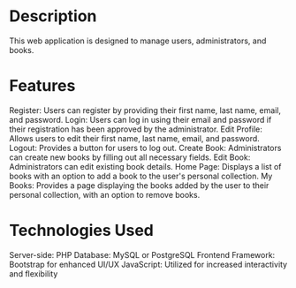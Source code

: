 # Description
This web application is designed to manage users, administrators, and books. 

# Features
  Register: Users can register by providing their first name, last name, email, and password.
  Login: Users can log in using their email and password if their registration has been approved by the administrator.
  Edit Profile: Allows users to edit their first name, last name, email, and password.
  Logout: Provides a button for users to log out.
  Create Book: Administrators can create new books by filling out all necessary fields.
  Edit Book: Administrators can edit existing book details.
  Home Page: Displays a list of books with an option to add a book to the user's personal collection.
  My Books: Provides a page displaying the books added by the user to their personal collection, with an option to remove books.

# Technologies Used
  Server-side: PHP
  Database: MySQL or PostgreSQL
  Frontend Framework: Bootstrap for enhanced UI/UX
  JavaScript: Utilized for increased interactivity and flexibility
